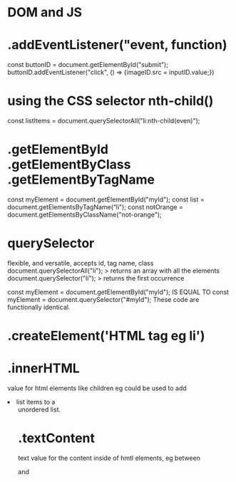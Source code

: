 # DOM and JS



# .addEventListener("event, function)
const buttonID = document.getElementById("submit");
buttonID.addEventListener("click", () => {imageID.src = inputID.value;})


# using the CSS selector nth-child()
const listItems = document.querySelectorAll("li:nth-child(even)");

# .getElementById .getElementByClass .getElementByTagName
const myElement = document.getElementById("myId");
const list = document.getElementsByTagName(“li");
const notOrange = document.getElementsByClassName("not-orange");

# querySelector 
flexible, and versatile, accepts id, tag name, class
document.querySelectorAll("li"); > returns an array with all the elements
document.querySelector("li"); > returns the first occurrence


const myElement = document.getElementById("myId");
IS EQUAL TO
const myElement = document.querySelector("#myId");
These code are functionally identical.

# .createElement('HTML tag eg li')


# .innerHTML 
value for html elements like children 
eg could be used to add <li>  list items to a <ul> unordered list.

# .textContent
text value for the content inside of hmtl elements, eg between <p> and </p>